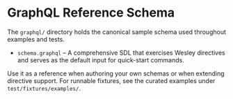 # GraphQL Reference Schema

The `graphql/` directory holds the canonical sample schema used throughout examples and tests.

- `schema.graphql` – A comprehensive SDL that exercises Wesley directives and serves as the default input for quick-start commands.

Use it as a reference when authoring your own schemas or when extending directive support. For runnable fixtures, see the curated examples under `test/fixtures/examples/`.
